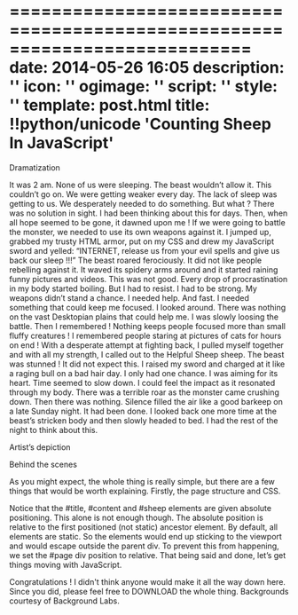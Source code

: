 ===========================================================================
date: 2014-05-26 16:05
description: ''
icon: ''
ogimage: ''
script: ''
style: ''
template: post.html
title: !!python/unicode 'Counting Sheep In JavaScript'
===========================================================================

Dramatization

It was 2 am. None of us were sleeping. The beast wouldn’t allow it. This couldn’t go on. We were getting weaker every day. The lack of sleep was getting to us. We desperately needed to do something. But what ? There was no solution in sight. I had been thinking about this for days. Then, when all hope seemed to be gone, it dawned upon me ! If we were going to battle the monster, we needed to use its own weapons against it. I jumped up, grabbed my trusty HTML armor, put on my CSS and drew my JavaScript sword and yelled:
“INTERNET, release us from your evil spells and give us back our sleep !!!” 
The beast roared ferociously. It did not like people rebelling against it. It waved its spidery arms around and it started raining funny pictures and videos. This was not good. Every drop of procrastination in my body started boiling. But I had to resist. I had to be strong. My weapons didn’t stand a chance. I needed help. And fast. I needed something that could keep me focused. I looked around. There was nothing on the vast Desktopian plains that could help me. I was slowly loosing the battle. Then I remembered !
Nothing keeps people focused more than small fluffy creatures ! I remembered people staring at pictures of cats for hours on end ! With a desperate attempt at fighting back, I pulled myself together and with all my strength, I called out to the Helpful Sheep sheep.
The beast was stunned ! It did not expect this. I raised my sword and charged at it like a raging bull on a bad hair day. I only had one chance. I was aiming for its heart. Time seemed to slow down.
I could feel the impact as it resonated through my body. There was a terrible roar as the monster came crushing down. Then there was nothing. Silence filled the air like a good barkeep on a late Sunday night. It had been done. I looked back one more time at the beast’s stricken body and then slowly headed to bed. I had the rest of the night to think about this.

Artist’s depiction



Behind the scenes

As you might expect, the whole thing is really simple, but there are a few things that would be worth explaining. Firstly, the page structure and CSS.

Notice that the #title, #content and #sheep elements are given absolute positioning. This alone is not enough though. The absolute position is relative to the first positioned (not static) ancestor element. By default, all elements are static. So the elements would end up sticking to the viewport and would escape outside the parent div. To prevent this from happening, we set the #page div position to relative. That being said and done, let’s get things moving with JavaScript.

Congratulations ! I didn't think anyone would make it all the way down here. Since you did, please feel free to DOWNLOAD the whole thing. Backgrounds courtesy of Background Labs.